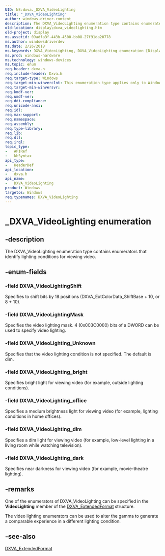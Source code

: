 ```yaml
---
UID: NE:dxva._DXVA_VideoLighting
title: "_DXVA_VideoLighting"
author: windows-driver-content
description: The DXVA_VideoLighting enumeration type contains enumerators that identify lighting conditions for viewing video.
old-location: display\dxva_videolighting.htm
old-project: display
ms.assetid: 09adfa3f-443b-4500-bb08-27f91da20778
ms.author: windowsdriverdev
ms.date: 2/26/2018
ms.keywords: DXVA_VideoLighting, DXVA_VideoLighting enumeration [Display Devices], DXVA_VideoLightingMask, DXVA_VideoLightingShift, DXVA_VideoLighting_Unknown, DXVA_VideoLighting_bright, DXVA_VideoLighting_dark, DXVA_VideoLighting_dim, DXVA_VideoLighting_office, _DXVA_VideoLighting, display.dxva_videolighting, dxva/DXVA_VideoLighting, dxva/DXVA_VideoLightingMask, dxva/DXVA_VideoLightingShift, dxva/DXVA_VideoLighting_Unknown, dxva/DXVA_VideoLighting_bright, dxva/DXVA_VideoLighting_dark, dxva/DXVA_VideoLighting_dim, dxva/DXVA_VideoLighting_office, dxvaref_c223ad8d-6e70-4672-b286-292a7e36d6f7.xml
ms.prod: windows-hardware
ms.technology: windows-devices
ms.topic: enum
req.header: dxva.h
req.include-header: Dxva.h
req.target-type: Windows
req.target-min-winverclnt: This enumeration type applies only to Windows Server 2003 with SP1 and later, and Windows XP with SP2 and later.
req.target-min-winversvr: 
req.kmdf-ver: 
req.umdf-ver: 
req.ddi-compliance: 
req.unicode-ansi: 
req.idl: 
req.max-support: 
req.namespace: 
req.assembly: 
req.type-library: 
req.lib: 
req.dll: 
req.irql: 
topic_type:
-	APIRef
-	kbSyntax
api_type:
-	HeaderDef
api_location:
-	dxva.h
api_name:
-	DXVA_VideoLighting
product: Windows
targetos: Windows
req.typenames: DXVA_VideoLighting
---
```


# _DXVA_VideoLighting enumeration


## -description


The DXVA_VideoLighting enumeration type contains enumerators that identify lighting conditions for viewing video.


## -enum-fields




### -field DXVA_VideoLightingShift

Specifies to shift bits by 18 positions (DXVA_ExtColorData_ShiftBase + 10, or 8 + 10).


### -field DXVA_VideoLightingMask

Specifies the video lighting mask. 4 (0x003C0000) bits of a DWORD can be used to specify video lighting.


### -field DXVA_VideoLighting_Unknown

Specifies that the video lighting condition is not specified. The default is dim.


### -field DXVA_VideoLighting_bright

Specifies bright light for viewing video (for example, outside lighting conditions).


### -field DXVA_VideoLighting_office

Specifies a medium brightness light for viewing video (for example, lighting conditions in home offices).


### -field DXVA_VideoLighting_dim

Specifies a dim light for viewing video (for example, low-level lighting in a living room while watching television). 


### -field DXVA_VideoLighting_dark

Specifies near darkness for viewing video (for example, movie-theatre lighting).


## -remarks



One of the enumerators of DXVA_VideoLighting can be specified in the <b>VideoLighting</b> member of the <a href="https://msdn.microsoft.com/library/windows/hardware/ff563967">DXVA_ExtendedFormat</a> structure.

The video lighting enumerators can be used to alter the gamma to generate a comparable experience in a different lighting condition. 




## -see-also




<a href="https://msdn.microsoft.com/library/windows/hardware/ff563967">DXVA_ExtendedFormat</a>
 

 

